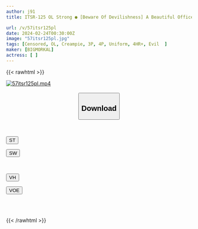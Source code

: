 ```yaml
---
author: j91
title: ITSR-125 OL Strong ● [Beware Of Devilishness] A Beautiful Office Lady In A Uniform Walking Around The Area...I Raped Her.

url: /v/57itsr125pl
date: 2024-02-24T00:30:00Z
image: "57itsr125pl.jpg"
tags: [Censored, OL, Creampie, 3P, 4P, Uniform, 4HR+, Evil	]
maker: [BIGMORKAL]
actress: [ ]
---
```



{{< rawhtml >}}

<div class="video" data-videoid="Qd4yMopreZH0MWo">
    <a href="javascript:;">
        <img src="/v/57itsr125pl/57itsr125pl.jpg" width="WIDTH" height="HEIGHT" alt="57itsr125pl.mp4" loading="lazy">
    </a>
</div>

<script type="text/javascript" src="https://j91.asia/asset/on-demand-st.js"></script>

<br>
  <link rel="stylesheet" href="https://j91.asia/asset/bs5.css">
  
  <center>
  <button class="btn btn-primary" type="button" data-bs-toggle="collapse" data-bs-target=".multi-collapse" aria-expanded="false" aria-controls="multiCollapseExample1 multiCollapseExample2"><h2>Download</h2></button></center>
</p>
<div class="row">
  <div class="col">
    <div class="collapse multi-collapse" id="multiCollapseExample1">
      <div class="card card-body">
	      	      <br>
<div class="buttons">  
<p><a href="https://streamtape.to/v/Qd4yMopreZH0MWo" target="_blank"><button class="btn-hover color-3"><i class="fa fa-download"></i> ST</button></a></p>
<p><a href="https://cdnwish.com/x23ul2v8296l" target="_blank"><button class="btn-hover color-2"><i class="fa fa-download"></i> SW</button></a></p></div>
    </div>
  </div>
</div>
  <div class="col">
    <div class="collapse multi-collapse" id="multiCollapseExample2">
      <div class="card card-body">
	      <br>
<div class="buttons">
<p><a href="https://vidhidepro.com/f/03y6xuaiw6k2"><button class="btn-hover color-9"><i class="fa fa-download"></i> VH</button></a></p>
<p><a href="https://filemoon.sx/d/dm1b14oylgbh/ITSR-125.mp4"><button class="btn-hover color-8"><i class="fa fa-download"></i> VOE</button></a></p></div>
<br><br>
      </div>
    </div>
  </div>
</div>

{{< /rawhtml >}}